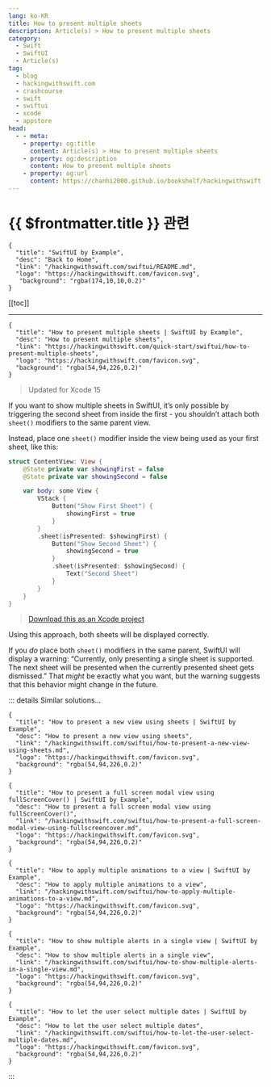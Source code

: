 ```yaml
---
lang: ko-KR
title: How to present multiple sheets
description: Article(s) > How to present multiple sheets
category:
  - Swift
  - SwiftUI
  - Article(s)
tag: 
  - blog
  - hackingwithswift.com
  - crashcourse
  - swift
  - swiftui
  - xcode
  - appstore
head:
  - - meta:
    - property: og:title
      content: Article(s) > How to present multiple sheets
    - property: og:description
      content: How to present multiple sheets
    - property: og:url
      content: https://chanhi2000.github.io/bookshelf/hackingwithswift.com/swiftui/how-to-present-multiple-sheets.html
---
```


# {{ $frontmatter.title }} 관련

```component VPCard
{
  "title": "SwiftUI by Example",
  "desc": "Back to Home",
  "link": "/hackingwithswift.com/swiftui/README.md",
  "logo": "https://hackingwithswift.com/favicon.svg",
   "background": "rgba(174,10,10,0.2)"
}
```

[[toc]]

---

```component VPCard
{
  "title": "How to present multiple sheets | SwiftUI by Example",
  "desc": "How to present multiple sheets",
  "link": "https://hackingwithswift.com/quick-start/swiftui/how-to-present-multiple-sheets",
  "logo": "https://hackingwithswift.com/favicon.svg",
  "background": "rgba(54,94,226,0.2)"
}
```

> Updated for Xcode 15

If you want to show multiple sheets in SwiftUI, it’s only possible by triggering the second sheet from inside the first - you shouldn’t attach both `sheet()` modifiers to the same parent view.

Instead, place one `sheet()` modifier inside the view being used as your first sheet, like this:

```swift
struct ContentView: View {
    @State private var showingFirst = false
    @State private var showingSecond = false

    var body: some View {
        VStack {
            Button("Show First Sheet") {
                showingFirst = true
            }
        }
        .sheet(isPresented: $showingFirst) {
            Button("Show Second Sheet") {
                showingSecond = true
            }
            .sheet(isPresented: $showingSecond) {
                Text("Second Sheet")
            }
        }
    }
}
```

> [<VPIcon icon="fas fa-file-zipper"/>Download this as an Xcode project](https://hackingwithswift.com/files/projects/swiftui/how-to-present-multiple-sheets-1.zip)

Using this approach, both sheets will be displayed correctly.

If you *do* place both `sheet()` modifiers in the same parent, SwiftUI will display a warning: “Currently, only presenting a single sheet is supported. The next sheet will be presented when the currently presented sheet gets dismissed.” That *might* be exactly what you want, but the warning suggests that this behavior might change in the future.

::: details Similar solutions…

```component VPCard
{
  "title": "How to present a new view using sheets | SwiftUI by Example",
  "desc": "How to present a new view using sheets",
  "link": "/hackingwithswift.com/swiftui/how-to-present-a-new-view-using-sheets.md",
  "logo": "https://hackingwithswift.com/favicon.svg",
  "background": "rgba(54,94,226,0.2)"
}
```

```component VPCard
{
  "title": "How to present a full screen modal view using fullScreenCover() | SwiftUI by Example",
  "desc": "How to present a full screen modal view using fullScreenCover()",
  "link": "/hackingwithswift.com/swiftui/how-to-present-a-full-screen-modal-view-using-fullscreencover.md",
  "logo": "https://hackingwithswift.com/favicon.svg",
  "background": "rgba(54,94,226,0.2)"
}
```

```component VPCard
{
  "title": "How to apply multiple animations to a view | SwiftUI by Example",
  "desc": "How to apply multiple animations to a view",
  "link": "/hackingwithswift.com/swiftui/how-to-apply-multiple-animations-to-a-view.md",
  "logo": "https://hackingwithswift.com/favicon.svg",
  "background": "rgba(54,94,226,0.2)"
}
```

```component VPCard
{
  "title": "How to show multiple alerts in a single view | SwiftUI by Example",
  "desc": "How to show multiple alerts in a single view",
  "link": "/hackingwithswift.com/swiftui/how-to-show-multiple-alerts-in-a-single-view.md",
  "logo": "https://hackingwithswift.com/favicon.svg",
  "background": "rgba(54,94,226,0.2)"
}
```

```component VPCard
{
  "title": "How to let the user select multiple dates | SwiftUI by Example",
  "desc": "How to let the user select multiple dates",
  "link": "/hackingwithswift.com/swiftui/how-to-let-the-user-select-multiple-dates.md",
  "logo": "https://hackingwithswift.com/favicon.svg",
  "background": "rgba(54,94,226,0.2)"
}
```

:::

